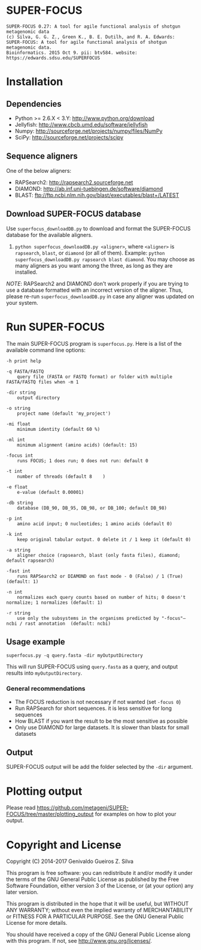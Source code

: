 # SUPER-FOCUS
    SUPER-FOCUS 0.27: A tool for agile functional analysis of shotgun metagenomic data
    (c) Silva, G. G. Z., Green K., B. E. Dutilh, and R. A. Edwards: 
    SUPER-FOCUS: A tool for agile functional analysis of shotgun metagenomic data. 
	Bioinformatics. 2015 Oct 9. pii: btv584. website: https://edwards.sdsu.edu/SUPERFOCUS

# Installation
## Dependencies
- Python >= 2.6.X < 3.Y: http://www.python.org/download
- Jellyfish: http://www.cbcb.umd.edu/software/jellyfish
- Numpy: http://sourceforge.net/projects/numpy/files/NumPy
- SciPy: http://sourceforge.net/projects/scipy

## Sequence aligners
One of the below aligners:
- RAPSearch2: http://rapsearch2.sourceforge.net
- DIAMOND: http://ab.inf.uni-tuebingen.de/software/diamond
- BLAST: ftp://ftp.ncbi.nlm.nih.gov/blast/executables/blast+/LATEST

## Download SUPER-FOCUS database
Use `superfocus_downloadDB.py` to download and format the SUPER-FOCUS database
for the available aligners.

1.  `python superfocus_downloadDB.py <aligner>`, where `<aligner>` is
	`rapsearch`, `blast`, or `diamond` (or all of them).
	Example: `python superfocus_downloadDB.py rapsearch blast diamond`.
    You may choose as many aligners as you want among the three, as long as they are installed.

*NOTE*: RAPSearch2 and DIAMOND don't work properly if you are trying to use a
database formatted with an incorrect version of the aligner. Thus, please
re-run `superfocus_downloadDB.py` in case any aligner was updated on your
system.


# Run SUPER-FOCUS
The main SUPER-FOCUS program is `superfocus.py`. Here is a list of the
available command line options:

	-h print help
	
	-q FASTA/FASTQ
		query file (FASTA or FASTQ format) or folder with multiple FASTA/FASTQ files when -m 1

	-dir string
		output directory

	-o string
		project name (default 'my_project')
	
	-mi float
		minimum identity (default 60 %)

	-ml int
		minimum alignment (amino acids) (default: 15)

	-focus int
		runs FOCUS; 1 does run; 0 does not run: default 0

	-t int
		number of threads (default 8	)

	-e float
		e-value (default 0.00001)

	-db string
		database (DB_90, DB_95, DB_98, or DB_100; default DB_98)

	-p int
		amino acid input; 0 nucleotides; 1 amino acids (default 0)
		
	-k int
		keep original tabular output. 0 delete it / 1 keep it (default 0)

	-a string
		aligner choice (rapsearch, blast (only fasta files), diamond; default rapsearch)

	-fast int
		runs RAPSearch2 or DIAMOND on fast mode - 0 (False) / 1 (True) (default: 1)	
  
	-n int
		normalizes each query counts based on number of hits; 0 doesn't normalize; 1 normalizes (default: 1)

	-r string
		use only the subsystems in the organisms predicted by "-focus"– ncbi / rast annotation  (default: ncbi)
		
## Usage example
```
superfocus.py -q query.fasta -dir myOutputDirectory
```
This will run SUPER-FOCUS using `query.fasta` as a query, and output results into `myOutputDirectory`.

### General recommendations
- The FOCUS reduction is not necessary if not wanted (set `-focus 0`)
- Run RAPSearch for short sequences. it is less sensitive for long sequences
- How BLAST if you want the result to be the most sensitive as possible
- Only use DIAMOND for large datasets. It is slower than blastx for small datasets
	 
## Output
SUPER-FOCUS output will be add the folder selected by the `-dir` argument.

# Plotting output
Please read https://github.com/metageni/SUPER-FOCUS/tree/master/plotting_output
for examples on how to plot your output.


# Copyright and License
Copyright (C) 2014-2017  Genivaldo Gueiros Z. Silva

This program is free software: you can redistribute it and/or modify it under
the terms of the GNU General Public License as published by the Free Software
Foundation, either version 3 of the License, or (at your option) any later
version.

This program is distributed in the hope that it will be useful, but WITHOUT ANY
WARRANTY; without even the implied warranty of MERCHANTABILITY or FITNESS FOR A
PARTICULAR PURPOSE.  See the GNU General Public License for more details.

You should have received a copy of the GNU General Public License along with
this program.  If not, see <http://www.gnu.org/licenses/>.
